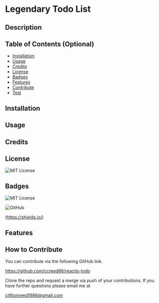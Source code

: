 # Legendary Todo List

## Description

## Table of Contents (Optional)

- [Installation](#installation)
- [Usage](#usage)
- [Credits](#credits)
- [License](#license)
- [Badges](#badges)
- [Features](#features)
- [Contribute](#how-to-contribute)
- [Test](#tests)

## Installation



## Usage

## Credits

## License

![MIT License](https://img.shields.io/badge/License-MIT-darkgreen)


## Badges

![MIT License](https://img.shields.io/badge/License-MIT-darkgreen)

![GitHub](https://img.shields.io/badge/GitHub-black)

(https://shields.io/)

## Features

## How to Contribute

You can contribute via the following GitHub link.

https://github.com/ccreed86/reactjs-todo

Clone the repo and request a merge via push of your contributions. If you have further questions please email me at 

cliftionreed1986@gmail.com


